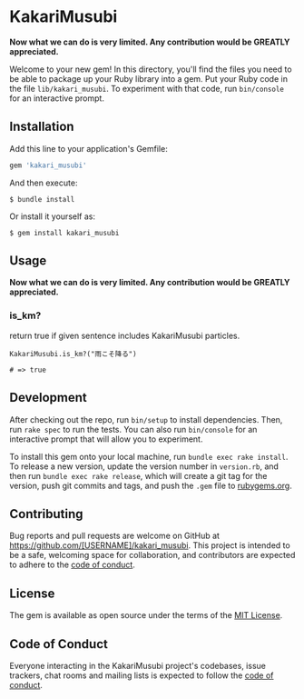 # KakariMusubi
**Now what we can do is very limited. Any contribution would be GREATLY appreciated.**


Welcome to your new gem! In this directory, you'll find the files you need to be able to package up your Ruby library into a gem. Put your Ruby code in the file `lib/kakari_musubi`. To experiment with that code, run `bin/console` for an interactive prompt.

## Installation

Add this line to your application's Gemfile:

```ruby
gem 'kakari_musubi'
```

And then execute:

    $ bundle install

Or install it yourself as:

    $ gem install kakari_musubi

## Usage

**Now what we can do is very limited. Any contribution would be GREATLY appreciated.**

### is_km?
return true if given sentence includes KakariMusubi particles.

```
KakariMusubi.is_km?("雨こそ降る")

# => true
```


## Development

After checking out the repo, run `bin/setup` to install dependencies. Then, run `rake spec` to run the tests. You can also run `bin/console` for an interactive prompt that will allow you to experiment.

To install this gem onto your local machine, run `bundle exec rake install`. To release a new version, update the version number in `version.rb`, and then run `bundle exec rake release`, which will create a git tag for the version, push git commits and tags, and push the `.gem` file to [rubygems.org](https://rubygems.org).

## Contributing

Bug reports and pull requests are welcome on GitHub at https://github.com/[USERNAME]/kakari_musubi. This project is intended to be a safe, welcoming space for collaboration, and contributors are expected to adhere to the [code of conduct](https://github.com/[USERNAME]/kakari_musubi/blob/master/CODE_OF_CONDUCT.md).


## License

The gem is available as open source under the terms of the [MIT License](https://opensource.org/licenses/MIT).

## Code of Conduct

Everyone interacting in the KakariMusubi project's codebases, issue trackers, chat rooms and mailing lists is expected to follow the [code of conduct](https://github.com/a5-stable/kakari_musubi/blob/master/CODE_OF_CONDUCT.md).
